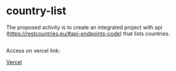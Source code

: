 # country-list
The proposed activity is to create an integrated project with api (https://restcountries.eu/#api-endpoints-code) that lists countries.

##

Access on vercel link:

<a href="country-list-ebon.vercel.app" target="_blank" >Vercel</a>
